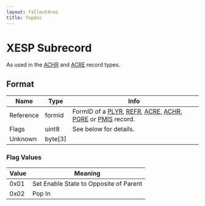 ```yaml
---
layout: fallout4rec
title: fopdoc
---
```

XESP Subrecord
==========

As used in the [ACHR](../ACHR.html) and [ACRE](../ACRE.html) record types.

## Format

Name | Type | Info
-----|------|-----
Reference | formid | FormID of a [PLYR](../PLYR.html), [REFR](../REFR.html), [ACRE](../ACRE.html), [ACHR](../ACHR.html), [PGRE](../PGRE.html) or [PMIS](../PMIS.html) record.
Flags | uint8 | See below for details.
Unknown | byte[3] |

### Flag Values

Value | Meaning
------|--------
0x01 | Set Enable State to Opposite of Parent
0x02 | Pop In
